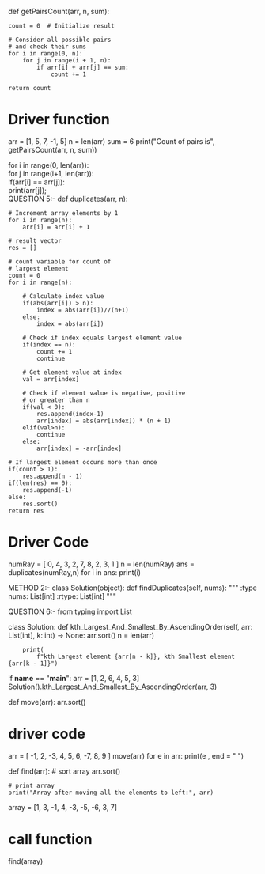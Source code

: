 def getPairsCount(arr, n, sum):
 
    count = 0  # Initialize result
 
    # Consider all possible pairs
    # and check their sums
    for i in range(0, n):
        for j in range(i + 1, n):
            if arr[i] + arr[j] == sum:
                count += 1
 
    return count
 
 
# Driver function
arr = [1, 5, 7, -1, 5]
n = len(arr)
sum = 6
print("Count of pairs is",
      getPairsCount(arr, n, sum))




for i in range(0, len(arr)):  
    for j in range(i+1, len(arr)):  
        if(arr[i] == arr[j]):  
            print(arr[j]);  
QUESTION 5:-
def duplicates(arr, n):
    
    # Increment array elements by 1
    for i in range(n):
        arr[i] = arr[i] + 1
          
    # result vector
    res = []
      
    # count variable for count of
    # largest element
    count = 0
    for i in range(n):
        
        # Calculate index value
        if(abs(arr[i]) > n):
            index = abs(arr[i])//(n+1)
        else:
            index = abs(arr[i])
              
        # Check if index equals largest element value
        if(index == n):
            count += 1
            continue
              
        # Get element value at index
        val = arr[index]
          
        # Check if element value is negative, positive
        # or greater than n
        if(val < 0):
            res.append(index-1)
            arr[index] = abs(arr[index]) * (n + 1)
        elif(val>n):
            continue
        else:
            arr[index] = -arr[index]
              
    # If largest element occurs more than once
    if(count > 1):
        res.append(n - 1)
    if(len(res) == 0):
        res.append(-1)
    else:
        res.sort()
    return res
    
# Driver Code
numRay = [ 0, 4, 3, 2, 7, 8, 2, 3, 1 ]
n = len(numRay)
ans = duplicates(numRay,n)
for i in ans:
    print(i)

METHOD 2:-
class Solution(object):
    def findDuplicates(self, nums):
        """
        :type nums: List[int]
        :rtype: List[int]
        """


QUESTION 6:-
from typing import List




class Solution:
    def kth_Largest_And_Smallest_By_AscendingOrder(self, arr: List[int], k: int) -> None:
        arr.sort()
        n = len(arr)


        print(
            f"kth Largest element {arr[n - k]}, kth Smallest element {arr[k - 1]}")




if __name__ == "__main__":
    arr = [1, 2, 6, 4, 5, 3]
    Solution().kth_Largest_And_Smallest_By_AscendingOrder(arr, 3)



def move(arr):
  arr.sort()
 
# driver code
arr = [ -1, 2, -3, 4, 5, 6, -7, 8, 9 ]
move(arr)
for e in arr:
    print(e , end = " ")



 
def find(arr):
    # sort array
    arr.sort()

    # print array
    print("Array after moving all the elements to left:", arr)


array = [1, 3, -1, 4, -3, -5, -6, 3, 7]
# call function
find(array)




